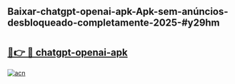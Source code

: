 ## Baixar-chatgpt-openai-apk-Apk-sem-anúncios-desbloqueado-completamente-2025-#y29hm

# <h2><a href="https://ainizakaria.my?title=chatgpt-openai-apk&ref=20M">🔗👉 🔴 chatgpt-openai-apk</a></h2>

[![acn](https://github.com/user-attachments/assets/0f9c940e-d8b0-45ae-aac7-cd30a18b3e1c)](https://ainizakaria.my?title=chatgpt-openai-apk&ref=20M)

